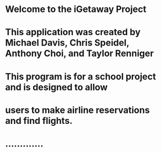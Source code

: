 # Welcome to the iGetaway Project
#
# This application was created by Michael Davis, Chris Speidel, Anthony Choi, and Taylor Renniger
# This program is for a school project and is designed to allow
# users to make airline reservations and find flights. 
# 
# .............